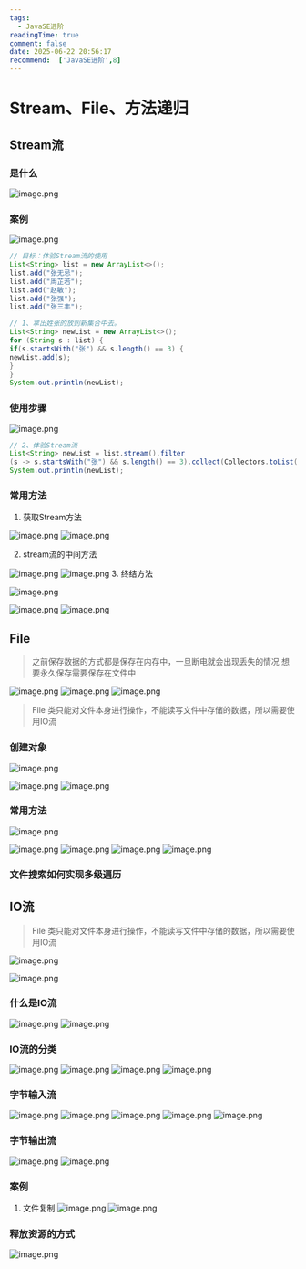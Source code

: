 ```yaml
---
tags:
  - JavaSE进阶
readingTime: true
comment: false
date: 2025-06-22 20:56:17
recommend:  ['JavaSE进阶',8]
---
```

# Stream、File、方法递归

## Stream流

### 是什么

![image.png](https://imgsbo.oss-cn-shanghai.aliyuncs.com/undefined20250622205756118.png)
### 案例

![image.png](https://imgsbo.oss-cn-shanghai.aliyuncs.com/undefined20250622205822333.png)
```Java
// 目标：体验Stream流的使用  
List<String> list = new ArrayList<>();  
list.add("张无忌");  
list.add("周芷若");  
list.add("赵敏");  
list.add("张强");  
list.add("张三丰");

// 1、拿出姓张的放到新集合中去。  
List<String> newList = new ArrayList<>();  
for (String s : list) {  
if(s.startsWith("张") && s.length() == 3) {  
newList.add(s);  
}  
}  
System.out.println(newList);
```

### 使用步骤

![image.png](https://imgsbo.oss-cn-shanghai.aliyuncs.com/undefined20250622210937286.png)
```Java
// 2、体验Stream流  
List<String> newList = list.stream().filter  
(s -> s.startsWith("张") && s.length() == 3).collect(Collectors.toList());  
System.out.println(newList);
```
### 常用方法

1. 获取Stream方法

![image.png](https://imgsbo.oss-cn-shanghai.aliyuncs.com/undefined20250622211024360.png)
![image.png](https://imgsbo.oss-cn-shanghai.aliyuncs.com/undefined20250622211055593.png)


2. stream流的中间方法

![image.png](https://imgsbo.oss-cn-shanghai.aliyuncs.com/undefined20250622211145613.png)
![image.png](https://imgsbo.oss-cn-shanghai.aliyuncs.com/undefined20250622211209471.png)
3. 终结方法

![image.png](https://imgsbo.oss-cn-shanghai.aliyuncs.com/undefined20250622211308229.png)

![image.png](https://imgsbo.oss-cn-shanghai.aliyuncs.com/undefined20250622211247766.png)
![image.png](https://imgsbo.oss-cn-shanghai.aliyuncs.com/undefined20250622211343497.png)
## File
> 之前保存数据的方式都是保存在内存中，一旦断电就会出现丢失的情况
> 想要永久保存需要保存在文件中

![image.png](https://imgsbo.oss-cn-shanghai.aliyuncs.com/undefined20250622211438661.png)
![image.png](https://imgsbo.oss-cn-shanghai.aliyuncs.com/undefined20250622211455979.png)
![image.png](https://imgsbo.oss-cn-shanghai.aliyuncs.com/undefined20250622211624411.png)
> File 类只能对文件本身进行操作，不能读写文件中存储的数据，所以需要使用IO流

### 创建对象

![image.png](https://imgsbo.oss-cn-shanghai.aliyuncs.com/undefined20250622211913721.png)

![image.png](https://imgsbo.oss-cn-shanghai.aliyuncs.com/undefined20250622211935014.png)
![image.png](https://imgsbo.oss-cn-shanghai.aliyuncs.com/undefined20250622211950979.png)

### 常用方法

![image.png](https://imgsbo.oss-cn-shanghai.aliyuncs.com/undefined20250622212040363.png)

![image.png](https://imgsbo.oss-cn-shanghai.aliyuncs.com/undefined20250622212110482.png)
![image.png](https://imgsbo.oss-cn-shanghai.aliyuncs.com/undefined20250622212118283.png)
![image.png](https://imgsbo.oss-cn-shanghai.aliyuncs.com/undefined20250622212155648.png)
![image.png](https://imgsbo.oss-cn-shanghai.aliyuncs.com/undefined20250622212244230.png)


### 文件搜索如何实现多级遍历


## IO流
> File 类只能对文件本身进行操作，不能读写文件中存储的数据，所以需要使用IO流

![image.png](https://imgsbo.oss-cn-shanghai.aliyuncs.com/undefined20250622211736022.png)

![image.png](https://imgsbo.oss-cn-shanghai.aliyuncs.com/undefined20250622211747926.png)

### 什么是IO流

![image.png](https://imgsbo.oss-cn-shanghai.aliyuncs.com/undefined20250622212515440.png)
![image.png](https://imgsbo.oss-cn-shanghai.aliyuncs.com/undefined20250622212545586.png)
### IO流的分类

![image.png](https://imgsbo.oss-cn-shanghai.aliyuncs.com/undefined20250622212608239.png)
![image.png](https://imgsbo.oss-cn-shanghai.aliyuncs.com/undefined20250622212620652.png)
![image.png](https://imgsbo.oss-cn-shanghai.aliyuncs.com/undefined20250622212630676.png)
![image.png](https://imgsbo.oss-cn-shanghai.aliyuncs.com/undefined20250622212658634.png)
### 字节输入流

![image.png](https://imgsbo.oss-cn-shanghai.aliyuncs.com/undefined20250622212725770.png)
![image.png](https://imgsbo.oss-cn-shanghai.aliyuncs.com/undefined20250622212751386.png)
![image.png](https://imgsbo.oss-cn-shanghai.aliyuncs.com/undefined20250622212803569.png)
![image.png](https://imgsbo.oss-cn-shanghai.aliyuncs.com/undefined20250622212915882.png)
![image.png](https://imgsbo.oss-cn-shanghai.aliyuncs.com/undefined20250622212957880.png)
### 字节输出流

![image.png](https://imgsbo.oss-cn-shanghai.aliyuncs.com/undefined20250622213031931.png)
![image.png](https://imgsbo.oss-cn-shanghai.aliyuncs.com/undefined20250622213040651.png)
### 案例
1. 文件复制
![image.png](https://imgsbo.oss-cn-shanghai.aliyuncs.com/undefined20250622213108392.png)
![image.png](https://imgsbo.oss-cn-shanghai.aliyuncs.com/undefined20250622213126654.png)
### 释放资源的方式

![image.png](https://imgsbo.oss-cn-shanghai.aliyuncs.com/undefined20250622213202499.png)





